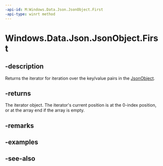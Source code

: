 ----api-id: M:Windows.Data.Json.JsonObject.First
-api-type: winrt method
---<!-- Method syntaxpublic Windows.Foundation.Collections.IIterator<Windows.Foundation.Collections.IKeyValuePair<string, Windows.Data.Json.IJsonValue>> First()--># Windows.Data.Json.JsonObject.First## -descriptionReturns the iterator for iteration over the key/value pairs in the [JsonObject](jsonobject.md).## -returnsThe iterator object. The iterator's current position is at the 0-index position, or at the array end if the array is empty.## -remarks## -examples## -see-also